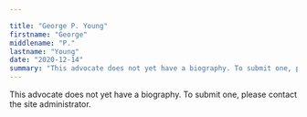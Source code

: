 ```yaml
---

title: "George P. Young"
firstname: "George"
middlename: "P."
lastname: "Young"
date: "2020-12-14"
summary: "This advocate does not yet have a biography. To submit one, please contact the site administrator."
---
```

This advocate does not yet have a biography. To submit one, please contact the site administrator.

